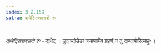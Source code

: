 ```yaml
---
index: 3.2.159
sutra: दाधेट्सिशदसदो रुः

---
```

_दाधेट्सिशदसदो रुः_ - दाधेट् । डुदाञ्दोडेङां त्रयाणामेव ग्रहणं,न तु दाण्दापोरित्याहुः ।
